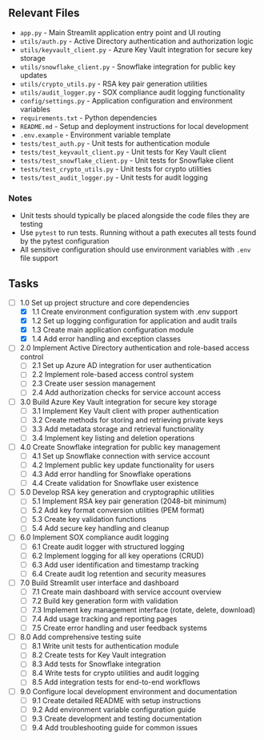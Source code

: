 ## Relevant Files

- `app.py` - Main Streamlit application entry point and UI routing
- `utils/auth.py` - Active Directory authentication and authorization logic
- `utils/keyvault_client.py` - Azure Key Vault integration for secure key storage
- `utils/snowflake_client.py` - Snowflake integration for public key updates
- `utils/crypto_utils.py` - RSA key pair generation utilities
- `utils/audit_logger.py` - SOX compliance audit logging functionality
- `config/settings.py` - Application configuration and environment variables
- `requirements.txt` - Python dependencies
- `README.md` - Setup and deployment instructions for local development
- `.env.example` - Environment variable template
- `tests/test_auth.py` - Unit tests for authentication module
- `tests/test_keyvault_client.py` - Unit tests for Key Vault client
- `tests/test_snowflake_client.py` - Unit tests for Snowflake client
- `tests/test_crypto_utils.py` - Unit tests for crypto utilities
- `tests/test_audit_logger.py` - Unit tests for audit logging

### Notes

- Unit tests should typically be placed alongside the code files they are testing
- Use `pytest` to run tests. Running without a path executes all tests found by the pytest configuration
- All sensitive configuration should use environment variables with `.env` file support

## Tasks

- [ ] 1.0 Set up project structure and core dependencies
  - [x] 1.1 Create environment configuration system with .env support
  - [x] 1.2 Set up logging configuration for application and audit trails
  - [x] 1.3 Create main application configuration module
  - [x] 1.4 Add error handling and exception classes
- [ ] 2.0 Implement Active Directory authentication and role-based access control
  - [ ] 2.1 Set up Azure AD integration for user authentication
  - [ ] 2.2 Implement role-based access control system
  - [ ] 2.3 Create user session management
  - [ ] 2.4 Add authorization checks for service account access
- [ ] 3.0 Build Azure Key Vault integration for secure key storage
  - [ ] 3.1 Implement Key Vault client with proper authentication
  - [ ] 3.2 Create methods for storing and retrieving private keys
  - [ ] 3.3 Add metadata storage and retrieval functionality
  - [ ] 3.4 Implement key listing and deletion operations
- [ ] 4.0 Create Snowflake integration for public key management
  - [ ] 4.1 Set up Snowflake connection with service account
  - [ ] 4.2 Implement public key update functionality for users
  - [ ] 4.3 Add error handling for Snowflake operations
  - [ ] 4.4 Create validation for Snowflake user existence
- [ ] 5.0 Develop RSA key generation and cryptographic utilities
  - [ ] 5.1 Implement RSA key pair generation (2048-bit minimum)
  - [ ] 5.2 Add key format conversion utilities (PEM format)
  - [ ] 5.3 Create key validation functions
  - [ ] 5.4 Add secure key handling and cleanup
- [ ] 6.0 Implement SOX compliance audit logging
  - [ ] 6.1 Create audit logger with structured logging
  - [ ] 6.2 Implement logging for all key operations (CRUD)
  - [ ] 6.3 Add user identification and timestamp tracking
  - [ ] 6.4 Create audit log retention and security measures
- [ ] 7.0 Build Streamlit user interface and dashboard
  - [ ] 7.1 Create main dashboard with service account overview
  - [ ] 7.2 Build key generation form with validation
  - [ ] 7.3 Implement key management interface (rotate, delete, download)
  - [ ] 7.4 Add usage tracking and reporting pages
  - [ ] 7.5 Create error handling and user feedback systems
- [ ] 8.0 Add comprehensive testing suite
  - [ ] 8.1 Write unit tests for authentication module
  - [ ] 8.2 Create tests for Key Vault integration
  - [ ] 8.3 Add tests for Snowflake integration
  - [ ] 8.4 Write tests for crypto utilities and audit logging
  - [ ] 8.5 Add integration tests for end-to-end workflows
- [ ] 9.0 Configure local development environment and documentation
  - [ ] 9.1 Create detailed README with setup instructions
  - [ ] 9.2 Add environment variable configuration guide
  - [ ] 9.3 Create development and testing documentation
  - [ ] 9.4 Add troubleshooting guide for common issues